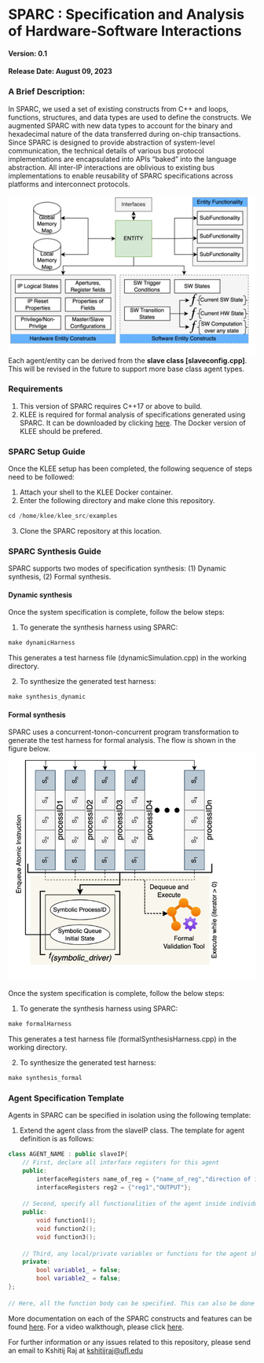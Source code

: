 # SPARC : Specification and Analysis of Hardware-Software Interactions
#### Version: 0.1
#### Release Date: August 09, 2023

### A Brief Description:
In SPARC, we used a set of existing constructs from C++ and loops, functions, structures, and data types are used to define the constructs. We augmented SPARC with new data types to account for the binary and hexadecimal nature of the data transferred during on-chip transactions. Since SPARC is designed to provide abstraction of system-level communication, the technical details of various bus protocol implementations
are encapsulated into APIs “baked” into the language abstraction. All inter-IP interactions are oblivious to existing bus implementations to enable reusability of SPARC specifications across platforms and interconnect protocols.
<br>

![Feature Set of an SSEL Agent](Documentation/figures/TechCon%202023%20SSEL/features.png)
Each agent/entity can be derived from the **slave class [slaveconfig.cpp]**. This will be revised in the future to support more base class agent types.

### Requirements
1. This version of SPARC requires C++17 or above to build.
2. KLEE is required for formal analysis of specifications generated using SPARC. It can be downloaded by clicking [here](https://klee.github.io/). The Docker version of KLEE should be prefered.
### SPARC Setup Guide
Once the KLEE setup has been completed, the following sequence of steps need to be followed: <br>
1. Attach your shell to the KLEE Docker container. 
2. Enter the following directory and make clone this repository.
```C++
cd /home/klee/klee_src/examples
``` 
3. Clone the SPARC repository at this location.
### SPARC Synthesis Guide
SPARC supports two modes of specification synthesis: (1) Dynamic synthesis, (2) Formal synthesis.
#### Dynamic synthesis
Once the system specification is complete, follow the below steps:
1. To generate the synthesis harness using SPARC:
```C++
make dynamicHarness
``` 
This generates a test harness file (dynamicSimulation.cpp) in the working directory.

2. To synthesize the generated test harness:
```C++
make synthesis_dynamic
``` 

#### Formal synthesis
SPARC uses a concurrent-tonon-concurrent program transformation to generate the test harness for formal analysis. The flow is shown in the figure below.
![Program Analysis Flow](Documentation/figures/TechCon%202023%20SSEL/harness.png)

Once the system specification is complete, follow the below steps:
1. To generate the synthesis harness using SPARC:
```C++
make formalHarness
``` 
This generates a test harness file (formalSynthesisHarness.cpp) in the working directory.

2. To synthesize the generated test harness:
```C++
make synthesis_formal
``` 
### Agent Specification Template
Agents in SPARC can be specified in isolation using the following template:

1. Extend the agent class from the slaveIP class. The template for agent definition is as follows:

```C++
class AGENT_NAME : public slaveIP{
    // First, declare all interface registers for this agent
    public:
        interfaceRegisters name_of_reg = {"name_of_reg","direction of interface register (INPUT/OUTPUT)"};
        interfaceRegisters reg2 = {"reg1","OUTPUT"};
   
    // Second, specify all functionalities of the agent inside individual functions. Note that the return type of these functions should be void.  
    public:
        void function1();
        void function2();
        void function3();
    
    // Third, any local/private variables or functions for the agent should be declared private and end with an _. 
    private:
        bool variable1_ = false;
        bool variable2_ = false;
};

// Here, all the function body can be specified. This can also be done in the function declaration above.
``` 
More documentation on each of the SPARC constructs and features can be found [here](/Documentation/). For a video walkthough, please click [here](https://drive.google.com/file/d/1FouqvEBRwxMwFEAk99wn_y9iO8KQwEN0/view?usp=sharing).

For further information or any issues related to this repository, please send an email to Kshitij Raj at kshitijraj@ufl.edu




